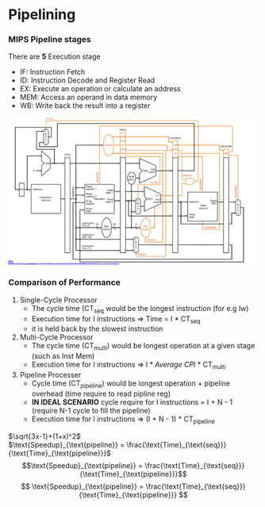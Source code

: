 # Pipelining 
### MIPS Pipeline stages
There are **5** Execution stage
* IF: Instruction Fetch
* ID: Instruction Decode and Register Read 
* EX: Execute an operation or calculate an address 
* MEM: Access an operand in data memory 
* WB: Write back the result into a register 

![Pipeline](https://github.com/lyhthaddeus/Notes/blob/main/WrittenNotes/CS2100/comp/PipelineDataControlPath.png) 

### Comparison of Performance
1. Single-Cycle Processor
    * The cycle time (CT<sub>seq</sub> would be the longest instruction (for e.g lw)
    * Execution time for I instructions => Time = I * CT<sub>seq</sub>              
    * it is held back by the slowest instruction
2. Multi-Cycle Processor 
    * The cycle time (CT<sub>multi</sub>) would be longest operation at a given stage (such as Inst Mem)
    * Execution time for I instructions => I * *Average CPI* * CT<sub>multi</sub> 
3. Pipeline Processer 
    * Cycle time (CT<sub>pipeline</sub>) would be longest operation + pipeline overhead (time require to read pipline reg)
    * **IN IDEAL SCENARIO** cycle require for I instructions = I + N - 1 (require N-1 cycle to fill the pipeline)
    * Execution time for I instructions => (I + N - 1) * CT<sub>pipeline</sub>


$\sqrt{3x-1}+(1+x)^2$ <br>
$\text{Speedup}_{\text{pipeline}} = \frac{\text{Time}_{\text{seq}}}{\text{Time}_{\text{pipeline}}}$
$$\text{Speedup}_{\text{pipeline}} = \frac{\text{Time}_{\text{seq}}}{\text{Time}_{\text{pipeline}}}$$
$$
\text{Speedup}_{\text{pipeline}} = \frac{\text{Time}_{\text{seq}}}{\text{Time}_{\text{pipeline}}}
$$
